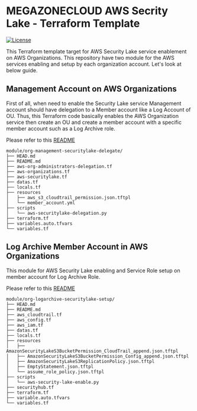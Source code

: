 # MEGAZONECLOUD AWS Secrity Lake - Terraform Template

 [![License](https://img.shields.io/badge/License-Apache%202.0-blue.svg)](https://opensource.org/licenses/Apache-2.0)

This Terraform template target for AWS Security Lake service enablement on AWS Organizations. This repository have two module for the AWS services enabling and setup by each organization account. Let's look at below guide.

## Management Account on AWS Organizations

First of all, when need to enable the Security Lake service Management account should have delegation to a Member account like a Log Account of OU. Thus, this Terraform code basically enables the AWS Organization service then create an OU and create a member account with a specific member account such as a Log Archive role. 

Please refer to this [README](module/org-management-securitylake-delegate/README.md)

```
module/org-management-securitylake-delegate/
├── HEAD.md
├── README.md
├── aws-org-administrators-delegation.tf
├── aws-organizations.tf
├── aws-securitylake.tf
├── datas.tf
├── locals.tf
├── resources
│   ├── aws_s3_cloudtrail_permission.json.tftpl
│   └── member_account.yml
├── scripts
│   └── aws-securitylake-delegation.py
├── terraform.tf
├── variables.auto.tfvars
└── variables.tf
```

## Log Archive Member Account in AWS Organizations

This module for AWS Security Lake enabling and Service Role setup on member account for Log Archive Role.

Please refer to this [README](module/org-logarchive-securitylake-setup/README.md)

```
module/org-logarchive-securitylake-setup/
├── HEAD.md
├── README.md
├── aws_cloudtrail.tf
├── aws_config.tf
├── aws_iam.tf
├── datas.tf
├── locals.tf
├── resources
│   ├── AmazonSecurityLakeS3BucketPermission_CloudTrail_append.json.tftpl
│   ├── AmazonSecurityLakeS3BucketPermission_Config_append.json.tftpl
│   ├── AmazonSecurityLakeS3ReplicationPolicy.json.tftpl
│   ├── EmptyStatement.json.tftpl
│   └── assume_role_policy.json.tftpl
├── scripts
│   └── aws-security-lake-enable.py
├── securityhub.tf
├── terraform.tf
├── variable.auto.tfvars
└── variables.tf
```